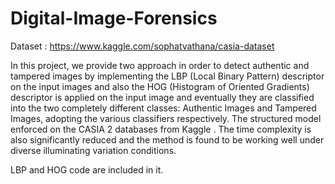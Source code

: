 # Digital-Image-Forensics

Dataset : https://www.kaggle.com/sophatvathana/casia-dataset

In this project, we provide two approach in order to detect authentic and tampered images by implementing the LBP (Local Binary Pattern) descriptor on the 
input images and also the HOG (Histogram of Oriented Gradients) descriptor is applied on the input image and eventually they are classified into the two 
completely different classes: Authentic Images and Tampered Images, adopting the various classifiers respectively. The structured model enforced on the 
CASIA 2 databases from Kaggle . The time complexity is also significantly reduced and the method is found to be working well under diverse illuminating 
variation conditions.

LBP and HOG code are included in it.
